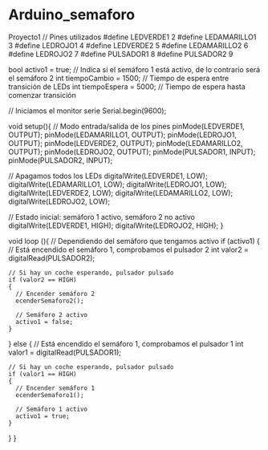# Arduino_semaforo
Proyecto1
// Pines utilizados
#define LEDVERDE1 2
#define LEDAMARILLO1 3
#define LEDROJO1 4
#define LEDVERDE2 5
#define LEDAMARILLO2 6
#define LEDROJO2 7
#define PULSADOR1 8
#define PULSADOR2 9

bool activo1 = true; // Indica si el semáforo 1 está activo, de lo contrario será el semáforo 2
int tiempoCambio = 1500; // Tiempo de espera entre transición de LEDs
int tiempoEspera = 5000; // Tiempo de espera hasta comenzar transición

// Iniciamos el monitor serie
  Serial.begin(9600);
 
  void setup(){
  // Modo entrada/salida de los pines
  pinMode(LEDVERDE1, OUTPUT);
  pinMode(LEDAMARILLO1, OUTPUT);
  pinMode(LEDROJO1, OUTPUT);
  pinMode(LEDVERDE2, OUTPUT);
  pinMode(LEDAMARILLO2, OUTPUT);
  pinMode(LEDROJO2, OUTPUT);
  pinMode(PULSADOR1, INPUT);
  pinMode(PULSADOR2, INPUT);
 
  // Apagamos todos los LEDs
  digitalWrite(LEDVERDE1, LOW);
  digitalWrite(LEDAMARILLO1, LOW);
  digitalWrite(LEDROJO1, LOW);
  digitalWrite(LEDVERDE2, LOW);
  digitalWrite(LEDAMARILLO2, LOW);
  digitalWrite(LEDROJO2, LOW);
 
  // Estado inicial: semáforo 1 activo, semáforo 2 no activo
  digitalWrite(LEDVERDE1, HIGH);
  digitalWrite(LEDROJO2, HIGH);
}

void loop (){
// Dependiendo del semáforo que tengamos activo
  if (activo1)
  {
    // Está encendido el semáforo 1, comprobamos el pulsador 2
    int valor2 = digitalRead(PULSADOR2);
 
    // Si hay un coche esperando, pulsador pulsado
    if (valor2 == HIGH)
    {
      // Encender semáforo 2
      ecenderSemaforo2();
 
      // Semáforo 2 activo
      activo1 = false;
    }
  }
  else
  {
    // Está encendido el semáforo 1, comprobamos el pulsador 1
    int valor1 = digitalRead(PULSADOR1);
 
    // Si hay un coche esperando, pulsador pulsado
    if (valor1 == HIGH)
    {
      // Encender semáforo 1
      ecenderSemaforo1();
 
      // Semáforo 1 activo
      activo1 = true;
    }
  }
}
